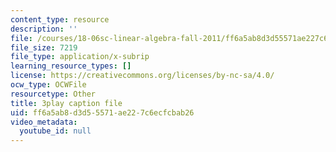 ```yaml
---
content_type: resource
description: ''
file: /courses/18-06sc-linear-algebra-fall-2011/ff6a5ab8d3d55571ae227c6ecfcbab26_mVeuZzJdd1w.vtt
file_size: 7219
file_type: application/x-subrip
learning_resource_types: []
license: https://creativecommons.org/licenses/by-nc-sa/4.0/
ocw_type: OCWFile
resourcetype: Other
title: 3play caption file
uid: ff6a5ab8-d3d5-5571-ae22-7c6ecfcbab26
video_metadata:
  youtube_id: null
---
```

